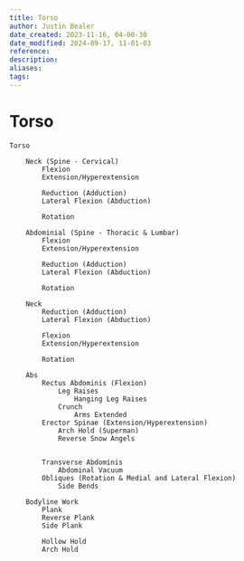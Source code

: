```yaml
---
title: Torso
author: Justin Bealer
date_created: 2023-11-16, 04-00-30
date_modified: 2024-09-17, 11-01-03
reference: 
description: 
aliases: 
tags: 
---
```

# Torso
    Torso 
        
        Neck (Spine - Cervical)
            Flexion
            Extension/Hyperextension
            
            Reduction (Adduction)
            Lateral Flexion (Abduction)
            
            Rotation
        
        Abdominial (Spine - Thoracic & Lumbar)
            Flexion
            Extension/Hyperextension
            
            Reduction (Adduction)
            Lateral Flexion (Abduction)
            
            Rotation
            
        Neck
            Reduction (Adduction)
            Lateral Flexion (Abduction)
            
            Flexion
            Extension/Hyperextension
            
            Rotation
        
        Abs
            Rectus Abdominis (Flexion) 
                Leg Raises
                    Hanging Leg Raises
                Crunch
                    Arms Extended
            Erector Spinae (Extension/Hyperextension)
                Arch Hold (Superman)
                Reverse Snow Angels
                
            
            Transverse Abdominis
                Abdominal Vacuum
            Obliques (Rotation & Medial and Lateral Flexion)
                Side Bends
        
        Bodyline Work
            Plank
            Reverse Plank
            Side Plank
            
            Hollow Hold
            Arch Hold
